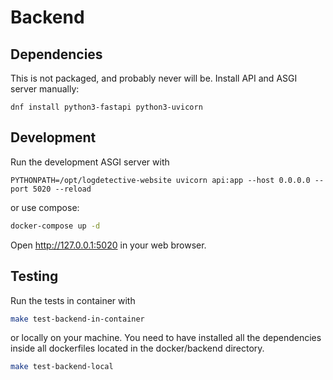 # Backend

## Dependencies

This is not packaged, and probably never will be. Install API and ASGI server
manually:

```
dnf install python3-fastapi python3-uvicorn
```

## Development

Run the development ASGI server with

```
PYTHONPATH=/opt/logdetective-website uvicorn api:app --host 0.0.0.0 --port 5020 --reload
```

or use compose:

```bash
docker-compose up -d
```

Open http://127.0.0.1:5020 in your web browser.

## Testing

Run the tests in container with

```bash
make test-backend-in-container
```

or locally on your machine. You need to have installed all the dependencies inside all dockerfiles
located in the docker/backend directory.

```bash
make test-backend-local
```
